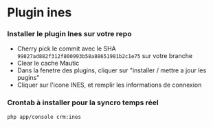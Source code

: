 
Plugin ines
===========

### Installer le plugin Ines sur votre repo
- Cherry pick le commit avec le SHA `99827ad882f312f800993b58a88651981b2c1e75` sur votre branche
- Clear le cache Mautic
- Dans la fenetre des plugins, cliquer sur "installer / mettre a jour les pugins"
- Cliquer sur l'icone INES, et remplir les informations de connexion


### Crontab à installer pour la syncro temps réel

`php app/console crm:ines`